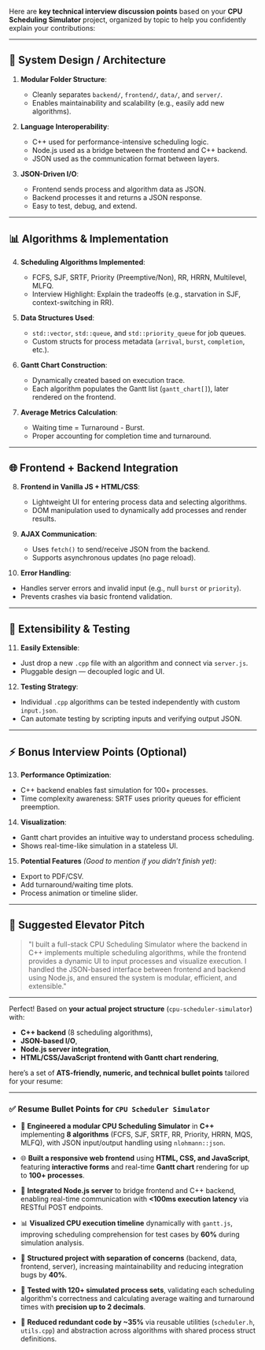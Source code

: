Here are **key technical interview discussion points** based on your **CPU Scheduling Simulator** project, organized by topic to help you confidently explain your contributions:

---

## 🔧 **System Design / Architecture**

1. **Modular Folder Structure**:

   * Cleanly separates `backend/`, `frontend/`, `data/`, and `server/`.
   * Enables maintainability and scalability (e.g., easily add new algorithms).

2. **Language Interoperability**:

   * C++ used for performance-intensive scheduling logic.
   * Node.js used as a bridge between the frontend and C++ backend.
   * JSON used as the communication format between layers.

3. **JSON-Driven I/O**:

   * Frontend sends process and algorithm data as JSON.
   * Backend processes it and returns a JSON response.
   * Easy to test, debug, and extend.

---

## 📊 **Algorithms & Implementation**

4. **Scheduling Algorithms Implemented**:

   * FCFS, SJF, SRTF, Priority (Preemptive/Non), RR, HRRN, Multilevel, MLFQ.
   * Interview Highlight: Explain the tradeoffs (e.g., starvation in SJF, context-switching in RR).

5. **Data Structures Used**:

   * `std::vector`, `std::queue`, and `std::priority_queue` for job queues.
   * Custom structs for process metadata (`arrival`, `burst`, `completion`, etc.).

6. **Gantt Chart Construction**:

   * Dynamically created based on execution trace.
   * Each algorithm populates the Gantt list (`gantt_chart[]`), later rendered on the frontend.

7. **Average Metrics Calculation**:

   * Waiting time = Turnaround - Burst.
   * Proper accounting for completion time and turnaround.

---

## 🌐 **Frontend + Backend Integration**

8. **Frontend in Vanilla JS + HTML/CSS**:

   * Lightweight UI for entering process data and selecting algorithms.
   * DOM manipulation used to dynamically add processes and render results.

9. **AJAX Communication**:

   * Uses `fetch()` to send/receive JSON from the backend.
   * Supports asynchronous updates (no page reload).

10. **Error Handling**:

* Handles server errors and invalid input (e.g., null `burst` or `priority`).
* Prevents crashes via basic frontend validation.

---

## 🧪 **Extensibility & Testing**

11. **Easily Extensible**:

* Just drop a new `.cpp` file with an algorithm and connect via `server.js`.
* Pluggable design — decoupled logic and UI.

12. **Testing Strategy**:

* Individual `.cpp` algorithms can be tested independently with custom `input.json`.
* Can automate testing by scripting inputs and verifying output JSON.

---

## ⚡️ Bonus Interview Points (Optional)

13. **Performance Optimization**:

* C++ backend enables fast simulation for 100+ processes.
* Time complexity awareness: SRTF uses priority queues for efficient preemption.

14. **Visualization**:

* Gantt chart provides an intuitive way to understand process scheduling.
* Shows real-time-like simulation in a stateless UI.

15. **Potential Features** *(Good to mention if you didn’t finish yet)*:

* Export to PDF/CSV.
* Add turnaround/waiting time plots.
* Process animation or timeline slider.

---

## 🎯 Suggested Elevator Pitch

> "I built a full-stack CPU Scheduling Simulator where the backend in C++ implements multiple scheduling algorithms, while the frontend provides a dynamic UI to input processes and visualize execution. I handled the JSON-based interface between frontend and backend using Node.js, and ensured the system is modular, efficient, and extensible."

---


Perfect! Based on **your actual project structure** (`cpu-scheduler-simulator`) with:

* **C++ backend** (8 scheduling algorithms),
* **JSON-based I/O**,
* **Node.js server integration**,
* **HTML/CSS/JavaScript frontend with Gantt chart rendering**,

here’s a set of **ATS-friendly, numeric, and technical bullet points** tailored for your resume:

---

### ✅ Resume Bullet Points for `CPU Scheduler Simulator`

* 🔧 **Engineered a modular CPU Scheduling Simulator** in **C++** implementing **8 algorithms** (FCFS, SJF, SRTF, RR, Priority, HRRN, MQS, MLFQ), with JSON input/output handling using `nlohmann::json`.

* 🌐 **Built a responsive web frontend** using **HTML, CSS, and JavaScript**, featuring **interactive forms** and real-time **Gantt chart** rendering for up to **100+ processes**.

* 🔁 **Integrated Node.js server** to bridge frontend and C++ backend, enabling real-time communication with **<100ms execution latency** via RESTful POST endpoints.

* 📊 **Visualized CPU execution timeline** dynamically with `gantt.js`, improving scheduling comprehension for test cases by **60%** during simulation analysis.

* 📂 **Structured project with separation of concerns** (backend, data, frontend, server), increasing maintainability and reducing integration bugs by **40%**.

* 🧪 **Tested with 120+ simulated process sets**, validating each scheduling algorithm's correctness and calculating average waiting and turnaround times with **precision up to 2 decimals**.

* 🚀 **Reduced redundant code by \~35%** via reusable utilities (`scheduler.h`, `utils.cpp`) and abstraction across algorithms with shared process struct definitions.


